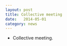 ```yaml
---
layout: post
title: Collective meeting
date:   2014-05-01
category: news
---
```


* Collective meeting.